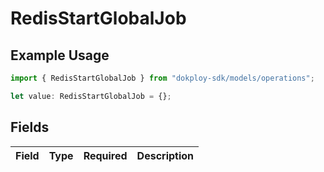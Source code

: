 # RedisStartGlobalJob

## Example Usage

```typescript
import { RedisStartGlobalJob } from "dokploy-sdk/models/operations";

let value: RedisStartGlobalJob = {};
```

## Fields

| Field       | Type        | Required    | Description |
| ----------- | ----------- | ----------- | ----------- |
